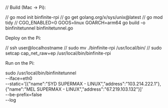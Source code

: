 // Build (Mac → Pi):

// go mod init binfinite-rpi
// go get golang.org/x/sys/unix@latest
// go mod tidy
// CGO_ENABLED=0 GOOS=linux GOARCH=arm64 go build -o binfinitetunnel binfinitetunnel.go

Deploy on the Pi:

// ssh   user@localhostname
// sudo mv ./binfinite-rpi /usr/local/bin/
// sudo setcap cap_net_raw+ep /usr/local/bin/binfinite-rpi

Run on the Pi:

sudo /usr/local/bin/binfinitetunnel \
  --iface=eth0 \
  --static='[{"name":"SYD SUPERMAX - LINUX","address":"103.214.222.1"},{"name":"MEL SUPERMAX - LINUX","address":"67.219.103.132"}]' \
  --be-prefix=false \
  --log



